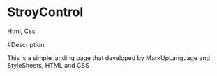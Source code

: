 # StroyControl
Html, Css


#Description

This is  a simple landing page that developed by MarkUpLanguage and StyleSheets, HTML and CSS
